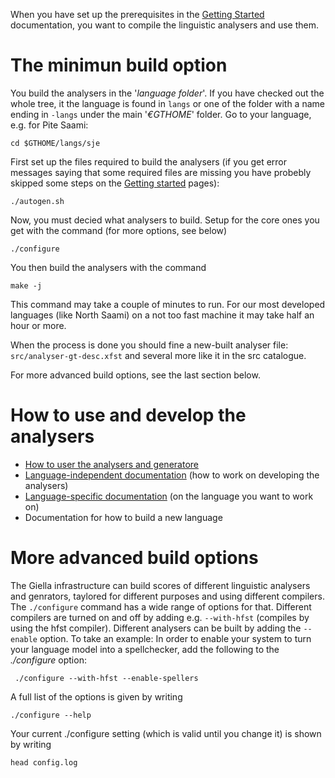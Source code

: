 When you have set up the prerequisites in the [Getting Started](GettingStarted.html) documentation,
you want to compile the linguistic analysers and use them.

# The minimun build option

You build the analysers in the '*language folder*'. If you have checked out the whole tree, it the language is found in `langs` or one of the folder with a name ending in `-langs` under the main '*€GTHOME*' folder. Go to your language, e.g. for Pite Saami:

```
cd $GTHOME/langs/sje
```

First set up the files required to build the analysers (if you get error messages saying that some required files are missing you have probebly skipped some steps on the [Getting started](GettingStarted.html) pages):

```
./autogen.sh
```

Now, you must decied what analysers to build. Setup for the core ones you get with the command (for more options, see below)

```
./configure
```

You then build the analysers with the command

```
make -j
```

This command may take a couple of minutes to run. For our most developed languages (like North Saami) on a not too fast machine it may take half an hour or more.

When the process is done you should fine a new-built analyser file: `src/analyser-gt-desc.xfst` and several more like it in the src catalogue.

For more advanced build options, see the last section below.

# How to use and develop the analysers

* [How to user the analysers and generatore](../tools/docu-sme-manual.html)
* [Language-independent documentation](../lang/common/index.html) (how to work on developing the analysers)
* [Language-specific documentation](lang/index.html) (on the language you want to work on)
* Documentation for how to build a new language

# More advanced build options

The Giella infrastructure can build scores of different linguistic analysers and genrators, taylored for different purposes and using different compilers. The `./configure` command has a wide range of options for that. Different compilers are turned on and off by adding e.g. `--with-hfst` (compiles by using the hfst compiler). Different analysers can be built by adding the `--enable` option. To take an example: In order to enable your system to turn your language model into a spellchecker, add the following to the *./configure* option:

```
 ./configure --with-hfst --enable-spellers
 ```


 A full list of the options is given by writing


 ```
 ./configure --help
 ```


 Your current ./configure setting (which is valid until you change it) is shown by writing


 ```
 head config.log
 ```
